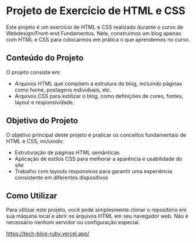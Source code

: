 # Projeto de Exercício de HTML e CSS

Este projeto é um exercício de HTML e CSS realizado durante o curso de Webdesign/Front-end Fundamentos. Nele, construímos um blog apenas com HTML e CSS para colocarmos em prática o que aprendemos no curso.

## Conteúdo do Projeto

O projeto consiste em:

- Arquivos HTML que compõem a estrutura do blog, incluindo páginas como home, postagens individuais, etc.
- Arquivos CSS para estilizar o blog, como definições de cores, fontes, layout e responsividade.

## Objetivo do Projeto

O objetivo principal deste projeto é praticar os conceitos fundamentais de HTML e CSS, incluindo:

- Estruturação de páginas HTML semânticas
- Aplicação de estilos CSS para melhorar a aparência e usabilidade do site
- Trabalho com layouts responsivos para garantir uma experiência consistente em diferentes dispositivos

## Como Utilizar

Para utilizar este projeto, você pode simplesmente clonar o repositório em sua máquina local e abrir os arquivos HTML em seu navegador web. Não é necessário nenhum servidor ou configuração especial.





https://tech-blog-ruby.vercel.app/
